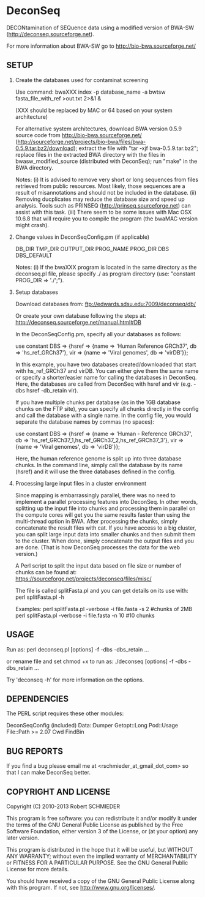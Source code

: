 # DeconSeq

DECONtamination of SEQuence data using a modified version of BWA-SW
(http://deconseq.sourceforge.net).

For more information about BWA-SW go to http://bio-bwa.sourceforge.net/


## SETUP

1. Create the databases used for contaminat screening

   Use command:
      bwaXXX index -p database_name -a bwtsw fasta_file_with_ref >out.txt 2>&1 &

      (XXX should be replaced by MAC or 64 based on your system architecture)

   For alternative system architectures, download BWA version 0.5.9 source code
   from http://bio-bwa.sourceforge.net/
   (http://sourceforge.net/projects/bio-bwa/files/bwa-0.5.9.tar.bz2/download);
   extract the file with "tar -xjf bwa-0.5.9.tar.bz2"; replace files in the
   extracted BWA directory with the files in bwasw_modified_source (distributed
   with DeconSeq); run "make" in the BWA directory.

   Notes:   (i) It is advised to remove very short or long sequences from files
                retrieved from public resources. Most likely, those sequences
                are a result of misannotations and should not be included in the
                database.
           (ii) Removing ducplicates may reduce the database size and speed up
                analysis. Tools such as PRINSEQ (http://prinseq.sourceforge.net)
                can assist with this task.
          (iii) There seem to be some issues with Mac OSX 10.6.8 that will
                require you to compile the program (the bwaMAC version might
                crash).

2. Change values in DeconSeqConfig.pm (if applicable)

   DB_DIR
   TMP_DIR
   OUTPUT_DIR
   PROG_NAME
   PROG_DIR
   DBS
   DBS_DEFAULT

   Notes: (i) If the bwaXXX program is located in the same directory as the
              deconseq.pl file, please specify ./ as program directory
              (use: "constant PROG_DIR => './';").

3. Setup databases

   Download databases from: ftp://edwards.sdsu.edu:7009/deconseq/db/

   Or create your own database following the steps at:
      http://deconseq.sourceforge.net/manual.html#DB

   In the DeconSeqConfig.pm, specify all your databases as follows:

   use constant DBS => {hsref => {name => 'Human Reference GRCh37',
                                  db => 'hs_ref_GRCh37'},
                        vir => {name => 'Viral genomes',
                                db => 'virDB'}};

   In this example, you have two databases created/downloaded that start with
   hs_ref_GRCh37 and virDB. You can either give them the same name or specify a
   shorter/easier name for calling the databases in DeconSeq. Here, the
   databases are called from DeconSeq with hsref and vir
   (e.g. -dbs hsref -db_retain vir).

   If you have multiple chunks per database (as in the 1GB database chunks on
   the FTP site), you can specify all chunks directly in the config and call
   the database with a single name. In the config file, you would separate the
   database names by commas (no spaces):

   use constant DBS => {hsref => {name => 'Human - Reference GRCh37',
                       db => 'hs_ref_GRCh37_1,hs_ref_GRCh37_2,hs_ref_GRCh37_3'},
                        vir => {name => 'Viral genomes',
                                db => 'virDB'}};

   Here, the human reference genome is split up into three database chunks. In
   the command line, simply call the database by its name (hsref) and it will
   use the three databases defined in the config.

4. Processing large input files in a cluster environment

   Since mapping is embarrassingly parallel, there was no need to implement a
   parallel processing features into DeconSeq. In other words, splitting up the
   input file into chunks and processing them in parallel on the compute cores
   will get you the same results faster than using the multi-thread option in
   BWA. After processing the chunks, simply concatenate the result files with
   cat. If you have access to a big cluster, you can split large input data into
   smaller chunks and then submit them to the cluster. When done, simply
   concatenate the output files and you are done. (That is how DeconSeq
   processes the data for the web version.)

   A Perl script to split the input data based on file size or number of chunks
   can be found at: https://sourceforge.net/projects/deconseq/files/misc/

   The file is called splitFasta.pl and you can get details on its use with:
   perl splitFasta.pl -h

   Examples:
   perl splitFasta.pl -verbose -i file.fasta -s 2     #chunks of 2MB
   perl splitFasta.pl -verbose -i file.fasta -n 10    #10 chunks


## USAGE

Run as:
   perl deconseq.pl [options] -f <file> -dbs <list> -dbs_retain <list> ...

or rename file and set chmod +x to run as:
   ./deconseq [options] -f <file> -dbs <list> -dbs_retain <list> ...

Try 'deconseq -h' for more information on the options.


## DEPENDENCIES

The PERL script requires these other modules:

   DeconSeqConfig  (included)
   Data::Dumper
   Getopt::Long
   Pod::Usage
   File::Path      >= 2.07
   Cwd
   FindBin


## BUG REPORTS

If you find a bug please email me at <rschmieder_at_gmail_dot_com> so that I can
make DeconSeq better.


## COPYRIGHT AND LICENSE

Copyright (C) 2010-2013  Robert SCHMIEDER

This program is free software: you can redistribute it and/or modify it under
the terms of the GNU General Public License as published by the Free Software
Foundation, either version 3 of the License, or (at your option) any later
version.

This program is distributed in the hope that it will be useful, but WITHOUT ANY
WARRANTY; without even the implied warranty of MERCHANTABILITY or FITNESS FOR A
PARTICULAR PURPOSE.  See the GNU General Public License for more details.

You should have received a copy of the GNU General Public License along with
this program.  If not, see <http://www.gnu.org/licenses/>.
